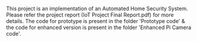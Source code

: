 This project is an implementation of an Automated Home Security System. Please refer the project report (IoT Project Final Report.pdf) for more details.
The code for prototype is present in the folder 'Prototype code' & the code for enhanced version is present in the folder 'Enhanced Pi Camera code'.